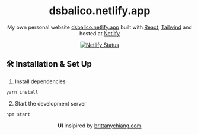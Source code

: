
<h1 align="center">
	dsbalico.netlify.app
</h1>

<p align="center">
	My own personal website 
	<a href="https://dsbalico.netlify.app" target="_blank">dsbalico.netlify.app</a> built with 
	<a href="https://reactjs.org/" target="_blank">React</a>, 
	<a href="https://tailwindcss.com/" target="_blank">Tailwind</a> and hosted at 
	<a href="https://www.netlify.com/" target="_blank">Netlify</a> 
</p>

<p align="center">
	<a href="https://app.netlify.com/sites/dsbalico/deploys" target="_blank">
		<img src="https://api.netlify.com/api/v1/badges/ce8352c7-4825-470d-9970-5de0bf07dddd/deploy-status" alt="Netlify Status" />
	</a>
</p>

##  🛠 Installation & Set Up

1. Install dependencies
```sh
yarn install
```

2. Start the development server
```sh
npm start
```

<p align="center"><b>UI</b> insipired by <a href="brittanychiang.com" target="_blank">brittanychiang.com</a></p>